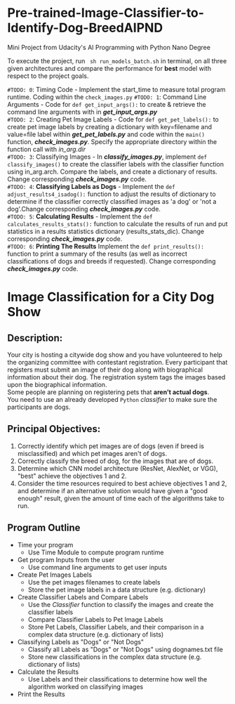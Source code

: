 # Pre-trained-Image-Classifier-to-Identify-Dog-BreedAIPND
 Mini Project from Udacity's AI Programming with Python Nano Degree
 
 To execute the project, run ``` sh run_models_batch.sh``` in terminal, on all three given architectures and compare the performance for **best** model with respect to the project goals.
 
```#TODO: 0```: Timing Code - Implement the start_time to measure total program runtime. Coding within the ```check_images.py```
```#TODO: 1```: Command Line Arguments - Code for ```def get_input_args():``` to create & retrieve the command line arguments with in ***get_input_args.py***</br>
```#TODO: 2```: Creating Pet Image Labels - Code for ```def get_pet_labels():``` to create pet image labels by creating a dictionary with key=filename and value=file label within ***get_pet_labels.py*** and code within the ```main()``` function, ***check_images.py***. Specify the appropriate directory within the function call with *in_arg.dir*</br>
```#TODO: 3```: Classifying Images - In ***classify_images.py***, implement ```def classify_images()``` to create the classifier labels with the classifier function using in_arg.arch. Compare the labels, and create a dictionary of results. Change corresponding ***check_images.py*** code. </br>
```#TODO: 4```: **Classifying Labels as Dogs** - Implement the ```def adjust_results4_isadog():``` function to adjust the results of dictionary to determine if the classifier correctly classified images as 'a dog' or 'not a dog'.Change corresponding ***check_images.py*** code. </br>
```#TODO: 5```: **Calculating Results** - Implement the ```def calculates_results_stats():``` function to calculate the results of run and put statistics in a results statistics dictionary (results_stats_dic). Change corresponding ***check_images.py*** code. </br>
```#TODO: 6```: **Printing The Results** Implement the ```def print_results():``` function to print a summary of the results (as well as incorrect classifications of dogs and breeds if requested). Change corresponding ***check_images.py*** code. </br>

# Image Classification for a City Dog Show
## Description:</br>
Your city is hosting a citywide dog show and you have volunteered to help the organizing committee with contestant registration. Every participant that registers must submit an image of their dog along with biographical information about their dog. The registration system tags the images based upon the biographical information.</br>
Some people are planning on registering pets that **aren’t actual dogs**.</br>
You need to use an already developed ```Python``` *classifier* to make sure the participants are dogs.<br>

## Principal Objectives:
1. Correctly identify which pet images are of dogs (even if breed is misclassified) and which pet images aren't of dogs.</br>
2. Correctly classify the breed of dog, for the images that are of dogs.</br>
3. Determine which CNN model architecture (ResNet, AlexNet, or VGG), "best" achieve the objectives 1 and 2.</br>
4. Consider the time resources required to best achieve objectives 1 and 2, and determine if an alternative solution would have given a "good enough" result, given the amount of time each of the algorithms take to run.</br>

## Program Outline
- Time your program
  - Use Time Module to compute program runtime
- Get program Inputs from the user
  - Use command line arguments to get user inputs
- Create Pet Images Labels
  - Use the pet images filenames to create labels
  - Store the pet image labels in a data structure (e.g. dictionary)
- Create Classifier Labels and Compare Labels
  - Use the *Classifier* function to classify the images and create the classifier labels
  - Compare Classifier Labels to Pet Image Labels
  - Store Pet Labels, Classifier Labels, and their comparison in a complex data structure (e.g. dictionary of lists)
- Classifying Labels as "Dogs" or "Not Dogs"
  - Classify all Labels as "Dogs" or "Not Dogs" using dognames.txt file
  - Store new classifications in the complex data structure (e.g. dictionary of lists)
- Calculate the Results
  - Use Labels and their classifications to determine how well the algorithm worked on classifying images
- Print the Results

